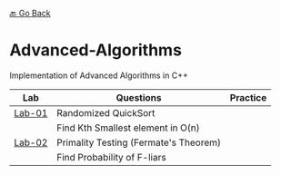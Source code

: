 [🔙 Go Back](https://github.com/Sandip-Kanzariya/5th-Semester)

# Advanced-Algorithms
Implementation of Advanced Algorithms in C++ 

|Lab| Questions|Practice |
|---|---|---|
| [Lab-01](https://github.com/Sandip-Kanzariya/Advanced-Algorithms/tree/advalgo/Labs/Lab01) | Randomized QuickSort| |
| |Find Kth Smallest element in O(n)| |
| [Lab-02](https://github.com/Sandip-Kanzariya/Advanced-Algorithms/tree/advalgo/Labs/Lab02) | Primality Testing (Fermate's Theorem) | |
| | Find Probability of F-liars| |
